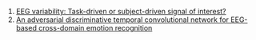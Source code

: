 1. [EEG variability: Task-driven or subject-driven signal of interest?](https://www.sciencedirect.com/science/article/pii/S105381192200163X)
2. [An adversarial discriminative temporal convolutional network for
EEG-based cross-domain emotion recognition](https://reader.elsevier.com/reader/sd/pii/S0010482521008428?token=ABCE13820E79F00A8C3512D24D42F9469736FD0B2D37977FE74A176FA370461F0163D73D98017EC58FCBBE05063FE30C&originRegion=eu-west-1&originCreation=20221022091004)
